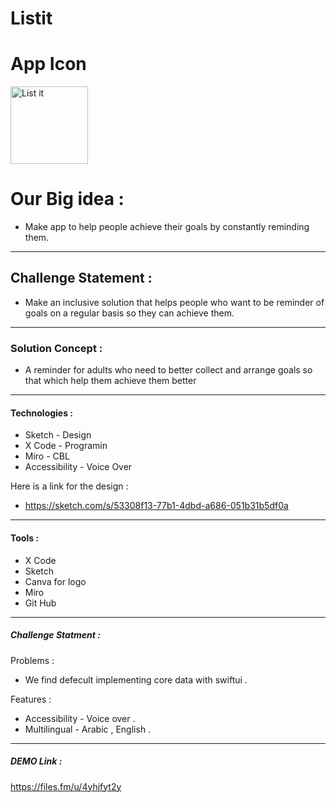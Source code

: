 # Listit
# App Icon

<img width="124" alt="List it" src="https://user-images.githubusercontent.com/107625733/212540057-a2c6e2c7-e295-4ee7-ad38-3ef13ec05a2c.png">


# Our Big idea :

* Make app to help people achieve their goals by constantly reminding them.

---

## Challenge Statement :

* Make an inclusive solution that helps people  who want to be reminder of goals on a regular basis so they can achieve them.

---

### Solution Concept :

* A reminder for adults who need to better collect and arrange goals so that which help them achieve them better

---

#### Technologies :

* Sketch - Design
* X Code - Programin
* Miro - CBL
* Accessibility - Voice Over 

Here is a link for the design :
* https://sketch.com/s/53308f13-77b1-4dbd-a686-051b31b5df0a
---
#### Tools :

* X Code
* Sketch
* Canva for logo
* Miro
* Git Hub
---

##### Challenge Statment :

 Problems :

* We find defecult implementing core data with swiftui .

 Features :

* Accessibility - Voice over .
* Multilingual - Arabic , English .
---
##### DEMO Link :



https://files.fm/u/4yhjfyt2y



